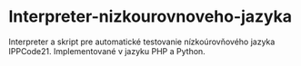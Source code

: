 # Interpreter-nizkourovnoveho-jazyka
Interpreter a skript pre automatické testovanie nízkoúrovňového jazyka IPPCode21. Implementované v jazyku PHP a Python.
